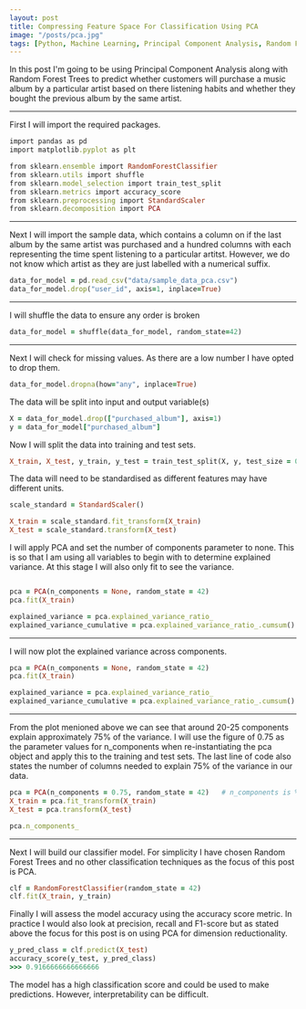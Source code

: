 ```yaml
---
layout: post
title: Compressing Feature Space For Classification Using PCA
image: "/posts/pca.jpg"
tags: [Python, Machine Learning, Principal Component Analysis, Random Forest, Classification]
---
```


In this post I'm going to be using Principal Component Analysis along with Random Forest Trees to predict whether customers will purchase a music album by a particular artist based on there listening habits and whether they bought the previous album by the same artist.

---
First I will import the required packages.

```ruby
import pandas as pd
import matplotlib.pyplot as plt

from sklearn.ensemble import RandomForestClassifier
from sklearn.utils import shuffle
from sklearn.model_selection import train_test_split
from sklearn.metrics import accuracy_score
from sklearn.preprocessing import StandardScaler
from sklearn.decomposition import PCA
```
---
Next I will import the sample data, which contains a column on if the last album by the same artist was purchased and a hundred columns with each representing the time spent listening to a particular artitst. However, we do not know which artist as they are just labelled with a numerical suffix.

```ruby
data_for_model = pd.read_csv("data/sample_data_pca.csv")
data_for_model.drop("user_id", axis=1, inplace=True)
```
---
I will shuffle the data to ensure any order is broken
```ruby
data_for_model = shuffle(data_for_model, random_state=42)
```
---
Next I will check for missing values. As there are a low number I have opted to drop them.
```ruby
data_for_model.dropna(how="any", inplace=True)
```
The data will be split into input and output variable(s)
```ruby
X = data_for_model.drop(["purchased_album"], axis=1)
y = data_for_model["purchased_album"]
```
Now I will split the data into training and test sets.
```ruby
X_train, X_test, y_train, y_test = train_test_split(X, y, test_size = 0.2, random_state = 42, stratify = y)
```
The data will need to be standardised as different features may have different units.
```ruby
scale_standard = StandardScaler()

X_train = scale_standard.fit_transform(X_train)
X_test = scale_standard.transform(X_test)
```
I will apply PCA and set the number of components parameter to none. This is so that I am using all variables to begin with to determine explained variance. At this stage I will also only fit to see the variance.
```ruby

pca = PCA(n_components = None, random_state = 42)
pca.fit(X_train)

explained_variance = pca.explained_variance_ratio_
explained_variance_cumulative = pca.explained_variance_ratio_.cumsum()
```
---
I will now plot the explained variance across components. 
```ruby
pca = PCA(n_components = None, random_state = 42)
pca.fit(X_train)

explained_variance = pca.explained_variance_ratio_
explained_variance_cumulative = pca.explained_variance_ratio_.cumsum()
```
---
From the plot menioned above we can see that around 20-25 components explain approximately 75% of the variance. I will use the figure of 0.75 as the parameter values for n_components when re-instantiating the pca object and apply this to the training and test sets. The last line of code also states the number of columns needed to explain 75% of the variance in our data.
```ruby
pca = PCA(n_components = 0.75, random_state = 42)   # n_components is % covered by variance
X_train = pca.fit_transform(X_train)
X_test = pca.transform(X_test)

pca.n_components_
```
---
Next I will build our classifier model. For simplicity I have chosen Random Forest Trees and no other classification techniques as the focus of this post is PCA.
```ruby
clf = RandomForestClassifier(random_state = 42)
clf.fit(X_train, y_train)
```
Finally I will assess the model accuracy using the accuracy score metric. In practice I would also look at precision, recall and F1-score but as stated above the focus for this post is on using PCA for dimension reductionality.
```ruby
y_pred_class = clf.predict(X_test)
accuracy_score(y_test, y_pred_class)
>>> 0.9166666666666666
```
The model has a high classification score and could be used to make predictions. However, interpretability can be difficult.
